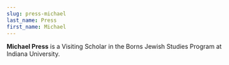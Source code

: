 ```yaml
---
slug: press-michael
last_name: Press
first_name: Michael
---
```

**Michael Press** is a Visiting Scholar in the Borns Jewish Studies Program at Indiana University.